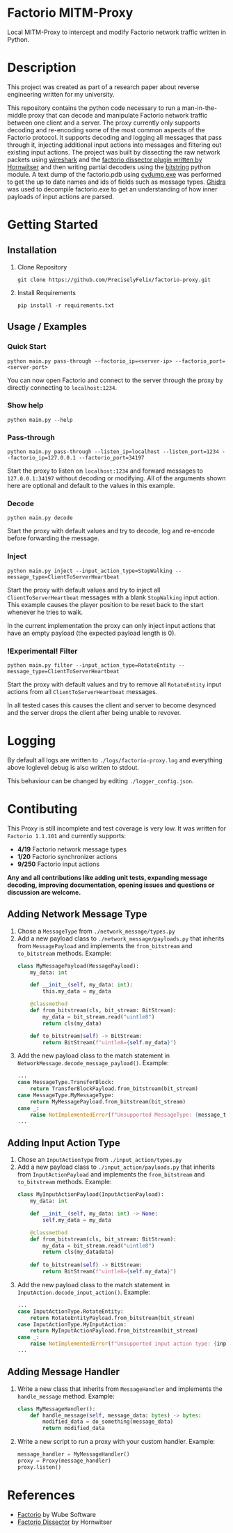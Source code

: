 # Factorio MITM-Proxy
Local MITM-Proxy to intercept and modify Factorio network traffic written in Python.
# Description
This project was created as part of a research paper about reverse engineering written for my university. 

This repository contains the python code necessary to run a man-in-the-middle proxy that can decode and manipulate Factorio network traffic between one client and a server. The proxy currently only supports decoding and re-encoding some of the most common aspects of the Factorio protocol. It supports decoding and logging all messages that pass through it, injecting additional input actions into messages and filtering out existing input actions. The project was built by dissecting the raw network packets using [wireshark](https://github.com/wireshark/wireshark) and the [factorio dissector plugin written by Hornwitser](https://github.com/Hornwitser/factorio_dissector) and then writing partial decoders using the [bitstring](https://github.com/scott-griffiths/bitstring) python module. A text dump of the factorio.pdb using [cvdump.exe](https://github.com/Microsoft/microsoft-pdb/blob/master/cvdump/cvdump.exe) was performed to get the up to date names and ids of fields such as message types. [Ghidra](https://github.com/NationalSecurityAgency/ghidra) was used to decompile factorio.exe to get an understanding of how inner payloads of input actions are parsed.

# Getting Started
## Installation
1. Clone Repository
    ```
    git clone https://github.com/PreciselyFelix/factorio-proxy.git
    ```
2. Install Requirements
    ```
    pip install -r requirements.txt
    ```
## Usage / Examples


### Quick Start
```
python main.py pass-through --factorio_ip=<server-ip> --factorio_port=<server-port>
```
You can now open Factorio and connect to the server through the proxy by directly connecting to `localhost:1234`.


### Show help
```
python main.py --help
```



### Pass-through
```
python main.py pass-through --listen_ip=localhost --listen_port=1234 --factorio_ip=127.0.0.1 --factorio_port=34197
```
Start the proxy to listen on `localhost:1234` and forward messages to `127.0.0.1:34197` without decoding or modifying. All of the arguments shown here are optional and default to the values in this example.



### Decode
```
python main.py decode
```
Start the proxy with default values and try to decode, log and re-encode before forwarding the message.



### Inject
```
python main.py inject --input_action_type=StopWalking --message_type=ClientToServerHeartbeat
```
Start the proxy with default values and try to inject all `ClientToServerHeartbeat` messages with a blank `StopWalking` input action. This example causes the player position to be reset back to the start whenever he tries to walk.

In the current implementation the proxy can only inject input actions that have an empty payload (the expected payload length is 0).



### !Experimental! Filter
```
python main.py filter --input_action_type=RotateEntity --message_type=ClientToServerHeartbeat
```
Start the proxy with default values and try to remove all `RotateEntity` input actions from all `ClientToServerHeartbeat` messages.

In all tested cases this causes the client and server to become desynced and the server drops the client after being unable to revover.



# Logging
By default all logs are written to `./logs/factorio-proxy.log` and everything above loglevel debug is also written to stdout.

This behaviour can be changed by editing `./logger_config.json`.




# Contibuting

This Proxy is still incomplete and test coverage is very low. It was written for `Factorio 1.1.101` and currently supports:
* __4/19__ Factorio network message types
* __1/20__ Factorio synchronizer actions
* __9/250__ Factorio input actions

__Any and all contributions like adding unit tests, expanding message decoding, improving documentation, opening issues and questions or discussion are welcome.__

## Adding Network Message Type
1. Chose a `MessageType` from `./network_message/types.py`
2. Add a new payload class to `./network_message/payloads.py` that inherits from `MessagePayload` and implements the `from_bitstream` and `to_bitstream` methods. Example:
    ```python
    class MyMessagePayload(MessagePayload):
        my_data: int

        def __init__(self, my_data: int):
            this.my_data = my_data

        @classmethod
        def from_bitstream(cls, bit_stream: BitStream):
            my_data = bit_stream.read("uintle8")
            return cls(my_data)

        def to_bitstream(self) -> BitStream:
            return BitStream(f"uintle8={self.my_data}")
    ```
3. Add the new payload class to the match statement in `NetworkMessage.decode_message_payload()`. Example:
    ```python
    ...
    case MessageType.TransferBlock:
        return TransferBlockPayload.from_bitstream(bit_stream)
    case MessageType.MyMessageType:
        return MyMessagePayload.from_bitstream(bit_stream)
    case _:
        raise NotImplementedError(f"Unsupported MessageType: {message_type}")
    ...
    ```


## Adding Input Action Type
1. Chose an `InputActionType` from `./input_action/types.py`
2. Add a new payload class to `./input_action/payloads.py` that inherits from `InputActionPayload` and implements the `from_bitstream` and `to_bitstream` methods. Example:
    ```python
    class MyInputActionPayload(InputActionPayload):
        my_data: int

        def __init__(self, my_data: int) -> None:
            self.my_data = my_data

        @classmethod
        def from_bitstream(cls, bit_stream: BitStream):
            my_data = bit_stream.read("uintle8")
            return cls(my_datadata)
        
        def to_bitstream(self) -> BitStream:
            return BitStream(f"uintle8={self.my_data}")
    ```
3. Add the new payload class to the match statement in `InputAction.decode_input_action()`. Example:
    ```python
    ...
    case InputActionType.RotateEntity:
        return RotateEntityPayload.from_bitstream(bit_stream)
    case InputActionType.MyInputAction:
        return MyInputActionPayload.from_bitstream(bit_stream)
    case _:
        raise NotImplementedError(f"Unsupported input action type: {input_action_type}")
    ...
    ```


## Adding Message Handler
1. Write a new class that inherits from `MessageHandler` and implements the `handle_message` method. Example:
    ```python
    class MyMessageHandler():
        def handle_message(self, message_data: bytes) -> bytes:
            modified_data = do_something(message_data)
            return modified_data
    ```
2. Write a new script to run a proxy with your custom handler. Example:
    ```python
    message_handler = MyMessageHandler()
    proxy = Proxy(message_handler)
    proxy.listen()
    ```

# References
- [Factorio](https://factorio.com) by Wube Software
- [Factorio Dissector](https://github.com/Hornwitser/factorio_dissector) by Hornwitser